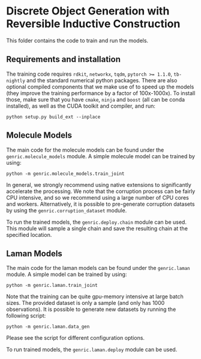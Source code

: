 # Discrete Object Generation with Reversible Inductive Construction

This folder contains the code to train and run the models.


## Requirements and installation

The training code requires `rdkit`, `networkx`, `tqdm`, `pytorch >= 1.1.0`, `tb-nightly` and the standard
numerical python packages. There are also optional compiled components that we make use
of to speed up the models (they improve the training performance by a factor of 100x-1000x).
To install those, make sure that you have `cmake`, `ninja` and `boost` (all can be conda installed),
as well as the CUDA toolkit and compiler, and run:
```
python setup.py build_ext --inplace
```

## Molecule Models

The main code for the molecule models can be found under the `genric.molecule_models` module.
A simple molecule model can be trained by using:
```
python -m genric.molecule_models.train_joint
```

In general, we strongly recommend using native extensions to significantly accelerate the processing.
We note that the corruption process can be fairly CPU intensive, and so we recommend using a large
number of CPU cores and workers. Alternatively, it is possible to pre-generate corruption datasets
by using the `genric.corruption_dataset` module.

To run the trained models, the `genric.deploy.chain` module can be used. This module will
sample a single chain and save the resulting chain at the specified location.

## Laman Models

The main code for the laman models can be found under the `genric.laman` module.
A simple model can be trained by using:
```
python -m genric.laman.train_joint
```

Note that the training can be quite gpu-memory intensive at large batch sizes.
The provided dataset is only a sample (and only has 1000 observations). It is
possible to generate new datasets by running the following script:
```
python -m genric.laman.data_gen
```
Please see the script for different configuration options.

To run trained models, the `genric.laman.deploy` module can be used.
